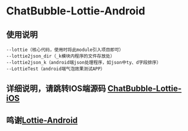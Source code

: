 # ChatBubble-Lottie-Android

## 使用说明
```
--lottie（核心代码，使用时将此module引入项目即可）
--lottie2json_dir（_k模块内程序的文件存放处）
--lottie2json_k（android端json处理程序，如json中ty、d字段排序）
--LottieTest（android端气泡效果测试APP）
```
## 详细说明，请跳转IOS端源码 [ChatBubble-Lottie-iOS](https://github.com/bubble-lottie/ChatBubble-Lottie-iOS)



## 鸣谢[Lottie-Android](https://github.com/airbnb/lottie-android)